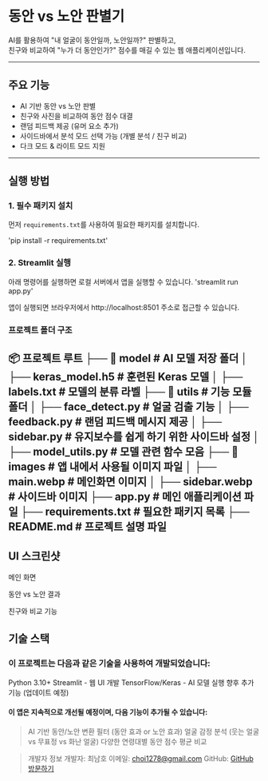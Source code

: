 # 동안 vs 노안 판별기

AI를 활용하여 "내 얼굴이 동안일까, 노안일까?" 판별하고,  
친구와 비교하여 "누가 더 동안인가?" 점수를 매길 수 있는 웹 애플리케이션입니다.

---

## 주요 기능

- AI 기반 동안 vs 노안 판별
- 친구와 사진을 비교하여 동안 점수 대결
- 랜덤 피드백 제공 (유머 요소 추가)
- 사이드바에서 분석 모드 선택 가능 (개별 분석 / 친구 비교)
- 다크 모드 & 라이트 모드 지원

---

## 실행 방법

### 1. 필수 패키지 설치
먼저 `requirements.txt`를 사용하여 필요한 패키지를 설치합니다.

'pip install -r requirements.txt'

### 2. Streamlit 실행
아래 명령어를 실행하면 로컬 서버에서 앱을 실행할 수 있습니다.
'streamlit run app.py'

앱이 실행되면 브라우저에서 http://localhost:8501 주소로 접근할 수 있습니다.

### 프로젝트 폴더 구조
📦 프로젝트 루트 ├── 📂 model # AI 모델 저장 폴더 │ ├── keras_model.h5 # 훈련된 Keras 모델 │ ├── labels.txt # 모델의 분류 라벨 ├── 📂 utils # 기능 모듈 폴더 │ ├── face_detect.py # 얼굴 검출 기능 │ ├── feedback.py # 랜덤 피드백 메시지 제공 │ ├── sidebar.py # 유지보수를 쉽게 하기 위한 사이드바 설정 │ ├── model_utils.py # 모델 관련 함수 모음 ├── 📂 images # 앱 내에서 사용될 이미지 파일 │ ├── main.webp # 메인화면 이미지 │ ├── sidebar.webp # 사이드바 이미지 ├── app.py # 메인 애플리케이션 파일 ├── requirements.txt # 필요한 패키지 목록 ├── README.md # 프로젝트 설명 파일
---

## UI 스크린샷
메인 화면

동안 vs 노안 결과

친구와 비교 기능

## 기술 스택
### 이 프로젝트는 다음과 같은 기술을 사용하여 개발되었습니다:

Python 3.10+
Streamlit - 웹 UI 개발
TensorFlow/Keras - AI 모델 실행
향후 추가 기능 (업데이트 예정)
#### 이 앱은 지속적으로 개선될 예정이며, 다음 기능이 추가될 수 있습니다:

> AI 기반 동안/노안 변환 필터 (동안 효과 or 노안 효과)
> 얼굴 감정 분석 (웃는 얼굴 vs 무표정 vs 화난 얼굴)
> 다양한 연령대별 동안 점수 평균 비교

> 개발자 정보
> 개발자: 최남호
> 이메일: choi1278@gmail.com
>  GitHub: [GitHub 방문하기](https://github.com/nhchoi2/Presbyopia-During--app)